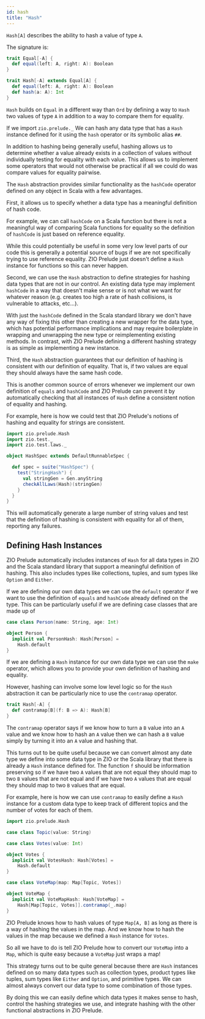 ```yaml
---
id: hash
title: "Hash"
---
```


`Hash[A]` describes the ability to hash a value of type `A`.

The signature is:

```scala mdoc
trait Equal[-A] {
  def equal(left: A, right: A): Boolean
}

trait Hash[-A] extends Equal[A] {
  def equal(left: A, right: A): Boolean
  def hash(a: A): Int
}
```

`Hash` builds on `Equal` in a different way than `Ord` by defining a way to `Hash` two values of type `A` in addition to a way to compare them for equality.

If we import `zio.prelude._` We can hash any data type that has a `Hash` instance defined for it using the `hash` operator or its symbolic alias `##`.

In addition to hashing being generally useful, hashing allows us to determine whether a value already exists in a collection of values without individually testing for equality with each value. This allows us to implement some operators that would not otherwise be practical if all we could do was compare values for equality pairwise.

The `Hash` abstraction provides similar functionality as the `hashCode` operator defined on any object in Scala with a few advantages.

First, it allows us to specify whether a data type has a meaningful definition of hash code.

For example, we can call `hashCode` on a Scala function but there is not a meaningful way of comparing Scala functions for equality so the definition of `hashCode` is just based on reference equality.

While this could potentially be useful in some very low level parts of our code this is generally a potential source of bugs if we are not specifically trying to use reference equality. ZIO Prelude just doesn't define a `Hash` instance for functions so this can never happen.

Second, we can use the `Hash` abstraction to define strategies for hashing data types that are not in our control. An existing data type may implement `hashCode` in a way that doesn't make sense or is not what we want for whatever reason (e.g. creates too high a rate of hash collisions, is vulnerable to attacks, etc...).

With just the `hashCode` defined in the Scala standard library we don't have any way of fixing this other than creating a new wrapper for the data type, which has potential performance implications and may require boilerplate in wrapping and unwrapping the new type or reimplementing existing methods. In contrast, with ZIO Prelude defining a different hashing strategy is as simple as implementing a new instance.

Third, the `Hash` abstraction guarantees that our definition of hashing is consistent with our definition of equality. That is, if two values are equal they should always have the same hash code.

This is another common source of errors whenever we implement our own definition of `equals` and `hashCode` and ZIO Prelude can prevent it by automatically checking that all instances of `Hash` define a consistent notion of equality and hashing.

For example, here is how we could test that ZIO Prelude's notions of hashing and equality for strings are consistent.

```scala mdoc:reset
import zio.prelude.Hash
import zio.test._
import zio.test.laws._

object HashSpec extends DefaultRunnableSpec {

  def spec = suite("HashSpec") {
    test("StringHash") {
      val stringGen = Gen.anyString
      checkAllLaws(Hash)(stringGen)
    }
  }
}
```

This will automatically generate a large number of string values and test that the definition of hashing is consistent with equality for all of them, reporting any failures.

## Defining Hash Instances

ZIO Prelude automatically includes instances of `Hash` for all data types in ZIO and the Scala standard library that support a meaningful definition of hashing. This also includes types like collections, tuples, and sum types like `Option` and `Either`.

If we are defining our own data types we can use the `default` operator if we want to use the definition of `equals` and `hashCode` already defined on the type. This can be particularly useful if we are defining case classes that are made up of 

```scala mdoc
case class Person(name: String, age: Int)

object Person {
  implicit val PersonHash: Hash[Person] =
    Hash.default
}
```

If we are defining a `Hash` instance for our own data type we can use the `make` operator, which allows you to provide your own definition of hashing and equality.

However, hashing can involve some low level logic so for the `Hash` abstraction it can be particularly nice to use the `contramap` operator.

```scala mdoc:nest
trait Hash[-A] {
  def contramap[B](f: B => A): Hash[B]
}
```

The `contramap` operator says if we know how to turn a `B` value into an `A` value and we know how to hash an `A` value then we can hash a `B` value simply by turning it into an `A` value and hashing that.

This turns out to be quite useful because we can convert almost any date type we define into some data type in ZIO or the Scala library that there is already a `Hash` instance defined for. The function `f` should be information preserving so if we have two `A` values that are not equal they should map to two `B` values that are not equal and if we have two `A` values that are equal they should map to two `B` values that are equal.

For example, here is how we can use `contramap` to easily define a `Hash` instance for a custom data type to keep track of different topics and the number of votes for each of them.

```scala mdoc:reset
import zio.prelude.Hash

case class Topic(value: String)

case class Votes(value: Int)

object Votes {
  implicit val VotesHash: Hash[Votes] =
    Hash.default
}

case class VoteMap(map: Map[Topic, Votes])

object VoteMap {
  implicit val VoteMapHash: Hash[VoteMap] =
    Hash[Map[Topic, Votes]].contramap(_.map)
}
```

ZIO Prelude knows how to hash values of type `Map[A, B]` as long as there is a way of hashing the values in the map. And we know how to hash the values in the map because we defined a `Hash` instance for `Votes`.

So all we have to do is tell ZIO Prelude how to convert our `VoteMap` into a `Map`, which is quite easy because a `VoteMap` just wraps a map!

This strategy turns out to be quite general because there are `Hash` instances defined on so many data types such as collection types, product types like tuples, sum types like `Either` and `Option`, and primitive types. We can almost always convert our data type to some combination of those types.

By doing this we can easily define which data types it makes sense to hash, control the hashing strategies we use, and integrate hashing with the other functional abstractions in ZIO Prelude.
